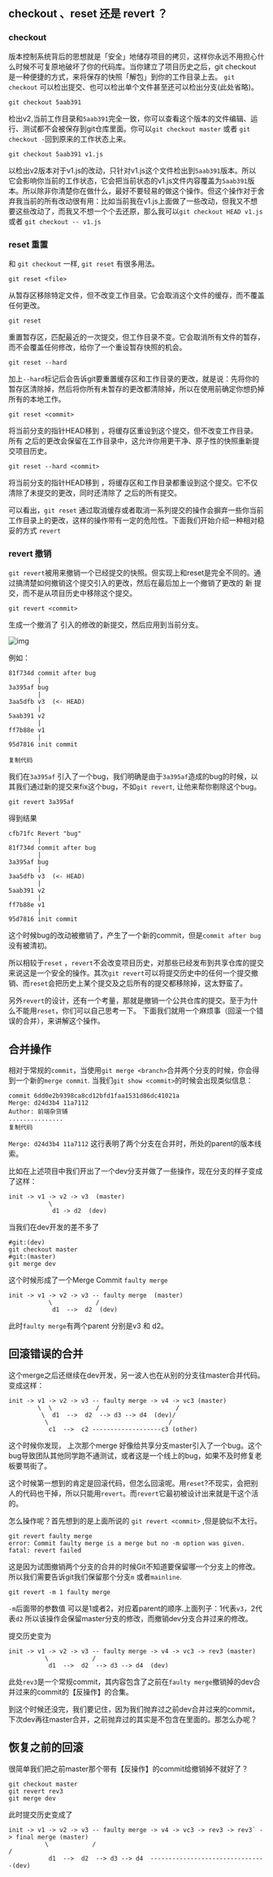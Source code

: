 ## checkout 、reset 还是 revert ？

### checkout

版本控制系统背后的思想就是「安全」地储存项目的拷贝，这样你永远不用担心什么时候不可复原地破坏了你的代码库。当你建立了项目历史之后，git checkout 是一种便捷的方式，来将保存的快照「解包」到你的工作目录上去。 `git checkout` 可以检出提交、也可以检出单个文件甚至还可以检出分支(此处省略)。

```
git checkout 5aab391
```

检出v2,当前工作目录和`5aab391`完全一致，你可以查看这个版本的文件编辑、运行、测试都不会被保存到git仓库里面。你可以`git checkout master` 或者 `git checkout -`回到原来的工作状态上来。

```
git checkout 5aab391 v1.js
```

以检出v2版本对于v1.js的改动，只针对v1.js这个文件检出到`5aab391`版本。所以 它会影响你当前的工作状态，它会把当前状态的v1.js文件内容覆盖为`5aab391`版本。所以除非你清楚你在做什么，最好不要轻易的做这个操作。但这个操作对于舍弃我当前的所有改动很有用：比如当前我在v1.js上面做了一些改动，但我又不想要这些改动了，而我又不想一个个去还原，那么我可以`git checkout HEAD v1.js` 或者 `git checkout -- v1.js`

### reset 重置

和 `git checkout` 一样, `git reset` 有很多用法。

```
git reset <file>
```

从暂存区移除特定文件，但不改变工作目录。它会取消这个文件的缓存，而不覆盖任何更改。

```
git reset
```

重置暂存区，匹配最近的一次提交，但工作目录不变。它会取消所有文件的暂存，而不会覆盖任何修改，给你了一个重设暂存快照的机会。

```
git reset --hard
```

加上`--hard`标记后会告诉git要重置缓存区和工作目录的更改，就是说：先将你的暂存区清除掉，然后将你所有未暂存的更改都清除掉，所以在使用前确定你想扔掉所有的本地工作。

```
git reset <commit>
```

将当前分支的指针HEAD移到 ，将缓存区重设到这个提交，但不改变工作目录。所有  之后的更改会保留在工作目录中，这允许你用更干净、原子性的快照重新提交项目历史。

```
git reset --hard <commit>
```

将当前分支的指针HEAD移到 ，将缓存区和工作目录都重设到这个提交。它不仅清除了未提交的更改，同时还清除了  之后的所有提交。

可以看出，`git reset` 通过取消缓存或者取消一系列提交的操作会摒弃一些你当前工作目录上的更改，这样的操作带有一定的危险性。下面我们开始介绍一种相对稳妥的方式 `revert`

### revert 撤销

`git revert`被用来撤销一个已经提交的快照。但实现上和reset是完全不同的。通过搞清楚如何撤销这个提交引入的更改，然后在最后加上一个撤销了更改的 新 提交，而不是从项目历史中移除这个提交。

```
git revert <commit>
```

生成一个撤消了  引入的修改的新提交，然后应用到当前分支。

![img](https://user-gold-cdn.xitu.io/2018/7/27/164da5f083cd9c5b?imageView2/0/w/1280/h/960/format/webp/ignore-error/1)

例如：

```
81f734d commit after bug
        |
3a395af bug
        |
3aa5dfb v3  (<- HEAD)
        |
5aab391 v2
        |
ff7b88e v1
        |
95d7816 init commit

复制代码
```

我们在`3a395af` 引入了一个bug，我们明确是由于`3a395af`造成的bug的时候，以其我们通过新的提交来fix这个bug，不如`git revert`, 让他来帮你剔除这个bug。

```
git revert 3a395af
```

得到结果

```
cfb71fc Revert "bug"
        |
81f734d commit after bug
        |
3a395af bug
        |
3aa5dfb v3  (<- HEAD)
        |
5aab391 v2
        |
ff7b88e v1
        |
95d7816 init commit

```

这个时候bug的改动被撤销了，产生了一个新的commit，但是`commit after bug`没有被清初。

所以相较于`reset` ，`revert`不会改变项目历史，对那些已经发布到共享仓库的提交来说这是一个安全的操作。其次`git revert`可以将提交历史中的任何一个提交撤销、而`reset`会把历史上某个提交及之后所有的提交都移除掉，这太野蛮了。

另外`revert`的设计，还有一个考量，那就是撤销一个公共仓库的提交。至于为什么不能用`reset`，你们可以自己思考一下。 下面我们就用一个麻烦事（回滚一个错误的合并），来讲解这个操作。

## 合并操作

相对于常规的`commit`，当使用`git merge <branch>`合并两个分支的时候，你会得到一个新的`merge commit`. 当我们`git show <commit>`的时候会出现类似信息：

```
commit 6dd0e2b9398ca8cd12bfd1faa1531d86dc41021a
Merge: d24d3b4 11a7112
Author: 前端杂货铺 
...............
复制代码
```

`Merge: d24d3b4 11a7112` 这行表明了两个分支在合并时，所处的parent的版本线索。

比如在上述项目中我们开出了一个dev分支并做了一些操作，现在分支的样子变成了这样：

```
init -> v1 -> v2 -> v3  (master)
           \      
            d1 -> d2  (dev)
```

当我们在dev开发的差不多了

```
#git:(dev)
git checkout master 
#git:(master)
git merge dev
```

这个时候形成了一个Merge Commit `faulty merge`

```
init -> v1 -> v2 -> v3 -- faulty merge  (master)
           \            /
            d1  -->  d2  (dev)
```

此时`faulty merge`有两个parent 分别是v3 和 d2。

## 回滚错误的合并

这个merge之后还继续在dev开发，另一波人也在从别的分支往master合并代码。变成这样：

```
init -> v1 -> v2 -> v3 -- faulty merge -> v4 -> vc3 (master)
        \  \            /                     /
         \  d1  -->  d2  --> d3 --> d4  (dev)/
          \                                 / 
           c1  -->  c2 -------------------c3 (other)
```

这个时候你发现， 上次那个merge 好像给共享分支master引入了一个bug。这个bug导致团队其他同学跑不通测试，或者这是一个线上的bug，如果不及时修复老板要骂街了。

这个时候第一想到的肯定是回滚代码，但怎么回滚呢。用`reset`?不现实，会把别人的代码也干掉，所以只能用`revert`。而`revert`它最初被设计出来就是干这个活的。

怎么操作呢？首先想到的是上面所说的 `git revert <commit>` ,但是貌似不太行。

```
git revert faulty merge
error: Commit faulty merge is a merge but no -m option was given.
fatal: revert failed
```

这是因为试图撤销两个分支的合并的时候Git不知道要保留哪一个分支上的修改。所以我们需要告诉git我们保留那个分支`m` 或者`mainline`.

```
git revert -m 1 faulty merge
```

`-m`后面带的参数值 可以是1或者2，对应着parent的顺序.上面列子：1代表`v3`，2代表`d2` 所以该操作会保留master分支的修改，而撤销dev分支合并过来的修改。

提交历史变为

```
init -> v1 -> v2 -> v3 -- faulty merge -> v4 -> vc3 -> rev3 (master)
          \            /                     
           d1  -->  d2  --> d3 --> d4  (dev)
```

此处`rev3`是一个常规commit，其内容包含了之前在`faulty merge`撤销掉的dev合并过来的commit的【反操作】的合集。

到这个时候还没完，我们要记住，因为我们抛弃过之前dev合并过来的commit，下次dev再往master合并，之前抛弃过的其实是不包含在里面的。那怎么办呢？

## 恢复之前的回滚

很简单我们把之前master那个带有【反操作】的commit给撤销掉不就好了？

```
git checkout master
git revert rev3
git merge dev
```

此时提交历史变成了

```
init -> v1 -> v2 -> v3 -- faulty merge -> v4 -> vc3 -> rev3 -> rev3` -> final merge (master)
          \            /                                               /
           d1  -->  d2  --> d3 --> d4  --------------------------------(dev)

```



 

 